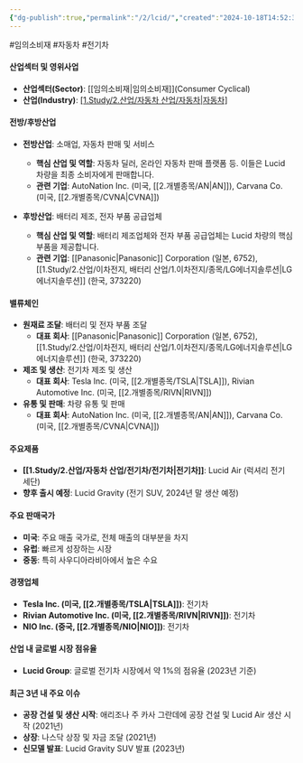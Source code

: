 ```yaml
---
{"dg-publish":true,"permalink":"/2/lcid/","created":"2024-10-18T14:52:39.826+09:00","updated":"2025-06-03T20:05:59.844+09:00"}
---
```


#임의소비재 #자동차 #전기차 

#### 산업섹터 및 영위사업

- **산업섹터(Sector)**: [[임의소비재\|임의소비재]](Consumer Cyclical)
- **산업(Industry)**: [[1.Study/2.산업/자동차 산업/자동차\|자동차]](Automotive)

#### 전방/후방산업

- **전방산업**: 소매업, 자동차 판매 및 서비스
    - **핵심 산업 및 역할**: 자동차 딜러, 온라인 자동차 판매 플랫폼 등. 이들은 Lucid 차량을 최종 소비자에게 판매합니다.
    - **관련 기업**: AutoNation Inc. (미국, [[2.개별종목/AN\|AN]]), Carvana Co. (미국, [[2.개별종목/CVNA\|CVNA]])
      
- **후방산업**: 배터리 제조, 전자 부품 공급업체
    - **핵심 산업 및 역할**: 배터리 제조업체와 전자 부품 공급업체는 Lucid 차량의 핵심 부품을 제공합니다.
    - **관련 기업**: [[Panasonic\|Panasonic]] Corporation (일본, 6752), [[1.Study/2.산업/이차전지, 배터리 산업/1.이차전지/종목/LG에너지솔루션\|LG에너지솔루션]] (한국, 373220)

#### 밸류체인

- **원재료 조달**: 배터리 및 전자 부품 조달
    - **대표 회사**: [[Panasonic\|Panasonic]] Corporation (일본, 6752),[[1.Study/2.산업/이차전지, 배터리 산업/1.이차전지/종목/LG에너지솔루션\|LG에너지솔루션]] (한국, 373220)
- **제조 및 생산**: 전기차 제조 및 생산
    - **대표 회사**: Tesla Inc. (미국, [[2.개별종목/TSLA\|TSLA]]), Rivian Automotive Inc. (미국, [[2.개별종목/RIVN\|RIVN]])
- **유통 및 판매**: 차량 유통 및 판매
    - **대표 회사**: AutoNation Inc. (미국, [[2.개별종목/AN\|AN]]), Carvana Co. (미국, [[2.개별종목/CVNA\|CVNA]])

#### 주요제품

- **[[1.Study/2.산업/자동차 산업/전기차/전기차\|전기차]]**: Lucid Air (럭셔리 전기 세단)
- **향후 출시 예정**: Lucid Gravity (전기 SUV, 2024년 말 생산 예정)

#### 주요 판매국가

- **미국**: 주요 매출 국가로, 전체 매출의 대부분을 차지
- **유럽**: 빠르게 성장하는 시장
- **중동**: 특히 사우디아라비아에서 높은 수요

#### 경쟁업체

- **Tesla Inc. (미국, [[2.개별종목/TSLA\|TSLA]])**: 전기차
- **Rivian Automotive Inc. (미국, [[2.개별종목/RIVN\|RIVN]])**: 전기차
- **NIO Inc. (중국, [[2.개별종목/NIO\|NIO]])**: 전기차

#### 산업 내 글로벌 시장 점유율

- **Lucid Group**: 글로벌 전기차 시장에서 약 1%의 점유율 (2023년 기준)

#### 최근 3년 내 주요 이슈

- **공장 건설 및 생산 시작**: 애리조나 주 카사 그란데에 공장 건설 및 Lucid Air 생산 시작 (2021년)
- **상장**: 나스닥 상장 및 자금 조달 (2021년)
- **신모델 발표**: Lucid Gravity SUV 발표 (2023년)